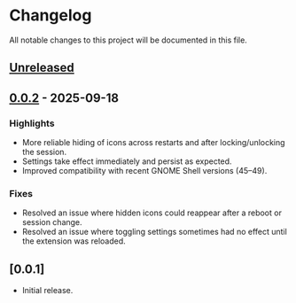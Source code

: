 # Changelog

All notable changes to this project will be documented in this file.

## [Unreleased]

## [0.0.2] - 2025-09-18

### Highlights
- More reliable hiding of icons across restarts and after locking/unlocking the session.
- Settings take effect immediately and persist as expected.
- Improved compatibility with recent GNOME Shell versions (45–49).

### Fixes
- Resolved an issue where hidden icons could reappear after a reboot or session change.
- Resolved an issue where toggling settings sometimes had no effect until the extension was reloaded.

## [0.0.1]
- Initial release.

[Unreleased]: https://github.com/shichen35/hide-system-icons/compare/v0.0.2...HEAD
[0.0.2]: https://github.com/shichen35/hide-system-icons/compare/v0.0.1...v0.0.2
